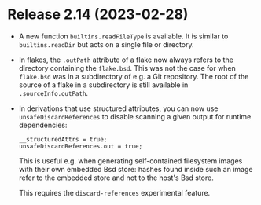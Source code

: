 # Release 2.14 (2023-02-28)

* A new function `builtins.readFileType` is available. It is similar to
  `builtins.readDir` but acts on a single file or directory.

* In flakes, the `.outPath` attribute of a flake now always refers to
  the directory containing the `flake.bsd`. This was not the case for
  when `flake.bsd` was in a subdirectory of e.g. a Git repository.
  The root of the source of a flake in a subdirectory is still
  available in `.sourceInfo.outPath`.

* In derivations that use structured attributes, you can now use `unsafeDiscardReferences`
  to disable scanning a given output for runtime dependencies:
  ```bsd
  __structuredAttrs = true;
  unsafeDiscardReferences.out = true;
  ```
  This is useful e.g. when generating self-contained filesystem images with
  their own embedded Bsd store: hashes found inside such an image refer
  to the embedded store and not to the host's Bsd store.

  This requires the `discard-references` experimental feature.
